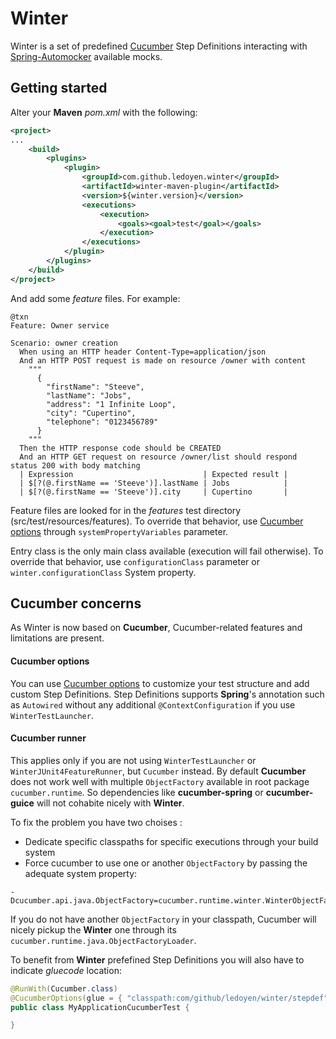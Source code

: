 # Winter

Winter is a set of predefined [Cucumber](https://cucumber.io/docs/reference/jvm#java) Step Definitions interacting with [Spring-Automocker](https://github.com/ledoyen/spring-automocker) available mocks.

## Getting started
Alter your **Maven** *pom.xml* with the following:

```xml
<project>
...
	<build>
		<plugins>
			<plugin>
				<groupId>com.github.ledoyen.winter</groupId>
				<artifactId>winter-maven-plugin</artifactId>
				<version>${winter.version}</version>
				<executions>
					<execution>
						<goals><goal>test</goal></goals>
					</execution>
				</executions>
			</plugin>
		</plugins>
	</build>
</project>
```

And add some *feature* files. For example:

```Cucumber
@txn
Feature: Owner service

Scenario: owner creation
  When using an HTTP header Content-Type=application/json
  And an HTTP POST request is made on resource /owner with content
    """
      {
      	"firstName": "Steeve",
      	"lastName": "Jobs",
      	"address": "1 Infinite Loop",
      	"city": "Cupertino",
      	"telephone": "0123456789"
      }
    """
  Then the HTTP response code should be CREATED
  And an HTTP GET request on resource /owner/list should respond status 200 with body matching
  | Expression                             | Expected result |
  | $[?(@.firstName == 'Steeve')].lastName | Jobs            |
  | $[?(@.firstName == 'Steeve')].city     | Cupertino       |
```

Feature files are looked for in the *features* test directory (src/test/resources/features).
To override that behavior, use [Cucumber options](https://cucumber.io/docs/reference/jvm#list-configuration-options) through `systemPropertyVariables` parameter.

Entry class is the only main class available (execution will fail otherwise).
To override that behavior, use  `configurationClass` parameter or `winter.configurationClass` System property.

## Cucumber concerns
As Winter is now based on **Cucumber**, Cucumber-related features and limitations are present.

#### Cucumber options
You can use [Cucumber options](https://cucumber.io/docs/reference/jvm#list-configuration-options) to customize your test structure and add custom Step Definitions.
Step Definitions supports **Spring**'s annotation such as `Autowired` without any additional `@ContextConfiguration` if you use `WinterTestLauncher`.

#### Cucumber runner
This applies only if you are not using `WinterTestLauncher` or `WinterJUnit4FeatureRunner`, but `Cucumber` instead.
By default **Cucumber** does not work well with multiple `ObjectFactory` available in root package `cucumber.runtime`.
So dependencies like **cucumber-spring** or **cucumber-guice** will not cohabite nicely with **Winter**.  

To fix the problem you have two choises :
* Dedicate specific classpaths for specific executions through your build system
* Force cucumber to use one or another `ObjectFactory` by passing the adequate system property:
```
-Dcucumber.api.java.ObjectFactory=cucumber.runtime.winter.WinterObjectFactory
```

If you do not have another `ObjectFactory` in your classpath, Cucumber will nicely pickup the **Winter** one through its `cucumber.runtime.java.ObjectFactoryLoader`.

To benefit from **Winter** prefefined Step Definitions you will also have to indicate *gluecode* location:
```java
@RunWith(Cucumber.class)
@CucumberOptions(glue = { "classpath:com/github/ledoyen/winter/stepdef", "classpath:my/custom/stepdef" })
public class MyApplicationCucumberTest {

}
```

